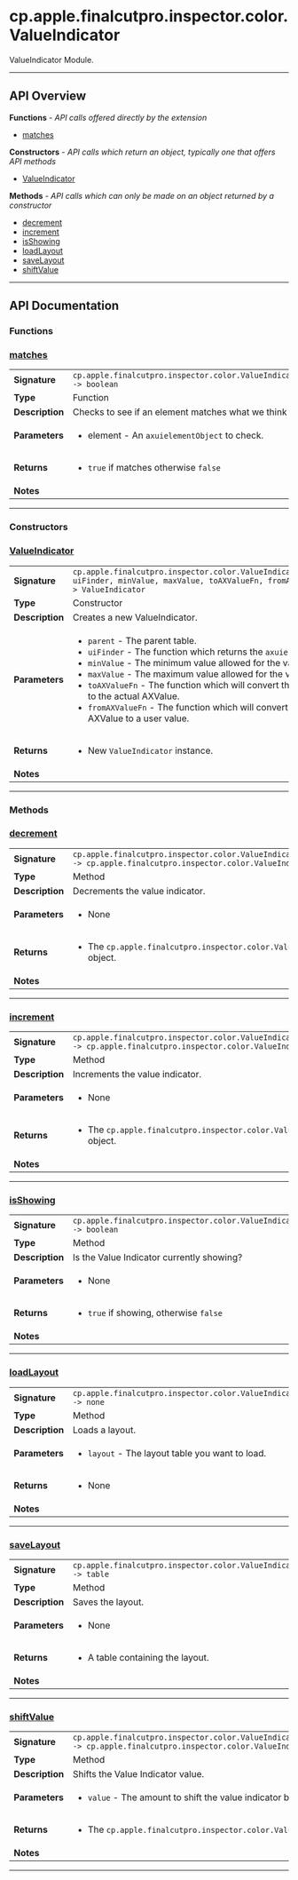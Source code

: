 # cp.apple.finalcutpro.inspector.color.ValueIndicator

ValueIndicator Module.

---

## API Overview
**Functions** - _API calls offered directly by the extension_
 * [matches](#matches)

**Constructors** - _API calls which return an object, typically one that offers API methods_
 * [ValueIndicator](#valueindicator)

**Methods** - _API calls which can only be made on an object returned by a constructor_
 * [decrement](#decrement)
 * [increment](#increment)
 * [isShowing](#isshowing)
 * [loadLayout](#loadlayout)
 * [saveLayout](#savelayout)
 * [shiftValue](#shiftvalue)


---

## API Documentation

### Functions


### [matches](#matches)

|                                             |                                                                                     |
| --------------------------------------------|-------------------------------------------------------------------------------------|
| **Signature**                               | `cp.apple.finalcutpro.inspector.color.ValueIndicator.matches(element) -> boolean`                                                                    |
| **Type**                                    | Function                                                                     |
| **Description**                             | Checks to see if an element matches what we think it should be.                                                                     |
| **Parameters**                              | <ul><li>element - An `axuielementObject` to check.</li></ul> |
| **Returns**                                 | <ul><li>`true` if matches otherwise `false`</li></ul>          |
| **Notes**                                   | <ul></ul>                |

---
### Constructors


### [ValueIndicator](#valueindicator)

|                                             |                                                                                     |
| --------------------------------------------|-------------------------------------------------------------------------------------|
| **Signature**                               | `cp.apple.finalcutpro.inspector.color.ValueIndicator(parent, uiFinder, minValue, maxValue, toAXValueFn, fromAXValueFn) -> ValueIndicator`                                                                    |
| **Type**                                    | Constructor                                                                     |
| **Description**                             | Creates a new ValueIndicator.                                                                     |
| **Parameters**                              | <ul><li>`parent`         - The parent table.</li><li>`uiFinder`       - The function which returns the `axuielement`.</li><li>`minValue`       - The minimum value allowed for the value.</li><li>`maxValue`       - The maximum value allowed for the value.</li><li>`toAXValueFn`    - The function which will convert the user value to the actual AXValue.</li><li>`fromAXValueFn`  - The function which will convert the current AXValue to a user value.</li></ul> |
| **Returns**                                 | <ul><li>New `ValueIndicator` instance.</li></ul>          |
| **Notes**                                   | <ul></ul>                |

---
### Methods


### [decrement](#decrement)

|                                             |                                                                                     |
| --------------------------------------------|-------------------------------------------------------------------------------------|
| **Signature**                               | `cp.apple.finalcutpro.inspector.color.ValueIndicator:decrement() -> cp.apple.finalcutpro.inspector.color.ValueIndicator`                                                                    |
| **Type**                                    | Method                                                                     |
| **Description**                             | Decrements the value indicator.                                                                     |
| **Parameters**                              | <ul><li>None</li></ul> |
| **Returns**                                 | <ul><li>The `cp.apple.finalcutpro.inspector.color.ValueIndicator` object.</li></ul>          |
| **Notes**                                   | <ul></ul>                |

---

### [increment](#increment)

|                                             |                                                                                     |
| --------------------------------------------|-------------------------------------------------------------------------------------|
| **Signature**                               | `cp.apple.finalcutpro.inspector.color.ValueIndicator:increment() -> cp.apple.finalcutpro.inspector.color.ValueIndicator`                                                                    |
| **Type**                                    | Method                                                                     |
| **Description**                             | Increments the value indicator.                                                                     |
| **Parameters**                              | <ul><li>None</li></ul> |
| **Returns**                                 | <ul><li>The `cp.apple.finalcutpro.inspector.color.ValueIndicator` object.</li></ul>          |
| **Notes**                                   | <ul></ul>                |

---

### [isShowing](#isshowing)

|                                             |                                                                                     |
| --------------------------------------------|-------------------------------------------------------------------------------------|
| **Signature**                               | `cp.apple.finalcutpro.inspector.color.ValueIndicator:isShowing() -> boolean`                                                                    |
| **Type**                                    | Method                                                                     |
| **Description**                             | Is the Value Indicator currently showing?                                                                     |
| **Parameters**                              | <ul><li>None</li></ul> |
| **Returns**                                 | <ul><li>`true` if showing, otherwise `false`</li></ul>          |
| **Notes**                                   | <ul></ul>                |

---

### [loadLayout](#loadlayout)

|                                             |                                                                                     |
| --------------------------------------------|-------------------------------------------------------------------------------------|
| **Signature**                               | `cp.apple.finalcutpro.inspector.color.ValueIndicator:loadLayout(layout) -> none`                                                                    |
| **Type**                                    | Method                                                                     |
| **Description**                             | Loads a layout.                                                                     |
| **Parameters**                              | <ul><li>`layout` - The layout table you want to load.</li></ul> |
| **Returns**                                 | <ul><li>None</li></ul>          |
| **Notes**                                   | <ul></ul>                |

---

### [saveLayout](#savelayout)

|                                             |                                                                                     |
| --------------------------------------------|-------------------------------------------------------------------------------------|
| **Signature**                               | `cp.apple.finalcutpro.inspector.color.ValueIndicator:saveLayout() -> table`                                                                    |
| **Type**                                    | Method                                                                     |
| **Description**                             | Saves the layout.                                                                     |
| **Parameters**                              | <ul><li>None</li></ul> |
| **Returns**                                 | <ul><li>A table containing the layout.</li></ul>          |
| **Notes**                                   | <ul></ul>                |

---

### [shiftValue](#shiftvalue)

|                                             |                                                                                     |
| --------------------------------------------|-------------------------------------------------------------------------------------|
| **Signature**                               | `cp.apple.finalcutpro.inspector.color.ValueIndicator:shiftValue(value) -> cp.apple.finalcutpro.inspector.color.ValueIndicator`                                                                    |
| **Type**                                    | Method                                                                     |
| **Description**                             | Shifts the Value Indicator value.                                                                     |
| **Parameters**                              | <ul><li>`value` - The amount to shift the value indicator by as a number.</li></ul> |
| **Returns**                                 | <ul><li>The `cp.apple.finalcutpro.inspector.color.ValueIndicator` object.</li></ul>          |
| **Notes**                                   | <ul></ul>                |

---
